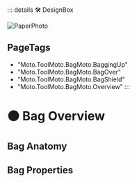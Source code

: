 ::: details 🛠 <dev>DesignBox</dev> 

![PaperPhoto](/PaperPhoto/0048.jpg)
<h2>PageTags</h2>

- "Moto.ToolMoto.BagMoto.BaggingUp"
- "Moto.ToolMoto.BagMoto.BagOver"
- "Moto.ToolMoto.BagMoto.BagShield"
- "Moto.ToolMoto.BagMoto.Overview"
:::

# 🟠 <moto>Bag Overview</moto>

## Bag Anatomy

## Bag Properties